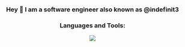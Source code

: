 <h3 align="center">Hey 👋 I am a software engineer also known as @indefinit3</h3>

<h3 align="center">Languages and Tools:</h3>

<p align="center">
  <a href="https://skillicons.dev">
    <img src="https://skillicons.dev/icons?i=html,css,js,react,vue,redux,ts,vite,webpack," />
  </a>
</p>
